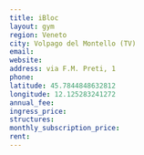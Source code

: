 ```yaml
---
title: iBloc
layout: gym
region: Veneto
city: Volpago del Montello (TV)
email: 
website: 
address: via F.M. Preti, 1
phone: 
latitude: 45.7844848632812
longitude: 12.125283241272
annual_fee: 
ingress_price: 
structures: 
monthly_subscription_price: 
rent: 
---
```


